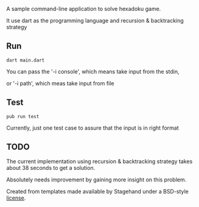 A sample command-line application to solve hexadoku game.

It use dart as the programming language and recursion & backtracking strategy


## Run

`dart main.dart`

You can pass the '-i console', which means take input from the stdin, 

or '-i path', which meas take input from file

## Test
`pub run test`

Currently, just one test case to assure that the input is in right format

## TODO

The current implementation using recursion & backtracking strategy takes about 38 seconds to get a solution.

Absolutely needs improvement by gaining more insight on this problem.

Created from templates made available by Stagehand under a BSD-style
[license](https://github.com/dart-lang/stagehand/blob/master/LICENSE).

